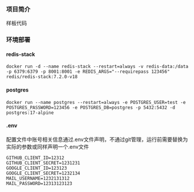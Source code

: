 ### 项目简介
样板代码

### 环境部署

#### redis-stack
```shell
docker run -d --name redis-stack --restart=always -v redis-data:/data -p 6379:6379 -p 8001:8001 -e REDIS_ARGS="--requirepass 123456" redis/redis-stack:7.2.0-v18
```

#### postgres
```shell
docker run --name postgres --restart=always -e POSTGRES_USER=test -e POSTGRES_PASSWORD=123456 -e POSTGRES_DB=postgres -p 5432:5432 -d postgres:17-alpine
```

#### .env
配置文件中账号相关信息通过.env文件声明，不通过git管理，运行前需要替换为实际的参数或同样声明一个.env文件

```dotenv
GITHUB_CLIENT_ID=12312
GITHUB_CLIENT_SECRET=1231231
GOOGLE_CLIENT_ID=123123
GOOGLE_CLIENT_SECRET=1232134
MAIL_USERNAME=1232131312
MAIL_PASSWORD=12313123123
```